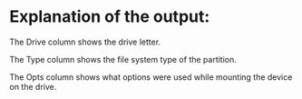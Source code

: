 # Explanation of the  output:

 The Drive column shows the drive letter.
 
 The Type column shows the file system type of the partition.
 
 The Opts column shows what options were used while mounting the device on the drive.
